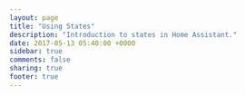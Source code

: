 ```yaml
---
layout: page
title: "Using States"
description: "Introduction to states in Home Assistant."
date: 2017-05-13 05:40:00 +0000
sidebar: true
comments: false
sharing: true
footer: true
---
```


<script>
window.location = 'https://developers.home-assistant.io/docs/en/dev_101_states.html';
</script>